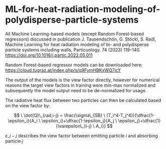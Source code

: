 # ML-for-heat-radiation-modeling-of-polydisperse-particle-systems

All Machine Learning-based models (except Random Forest-based regressors) discussed in publication J. Tausendschön, G. Stöckl, S. Radl, Machine Learning for heat radiation modeling of bi- and polydisperse particle systems including walls, Particuology. 74 (2023) 119–140.  https://doi.org/10.1016/j.partic.2022.05.011

Random Forest-based regressor models can be downloaded here: https://cloud.tugraz.at/index.php/s/q9FymHBKxWQ7icY

The output of the models is the view factor directly, however for numerical reasons the target view factors in training were min-max normalized and subsequently the model output need to be de-normalized for usage.

The radiative heat flux between two particles can then be calculated based on the view factor by:

$$
\ \dot{Q}\_{rad,i-j}
  = \frac{\sigma\_{SB} \ (T_i^4-T_j^4)}{\dfrac{1-\epsilon_i}{A_i \ \epsilon_i}+\dfrac{1-\epsilon_j}{A_j \ \epsilon_j}+\dfrac{1}{\varepsilon\_{i-j} \ A_i}}
$$

$\varepsilon\_{i-j}$ describes the view factor between emitting particle $i$ and absorbing particle $j$
